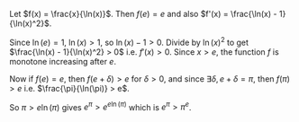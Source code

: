 Let $f(x) = \frac{x}{\ln(x)}$. Then $f(e) = e$ and also $f'(x) = \frac{\ln(x) - 1}{\ln(x)^2}$.

Since $\ln(e) = 1$, $\ln(x) > 1$, so $\ln(x) - 1 > 0$. Divide by $\ln(x)^2$ to get $\frac{\ln(x) - 1}{\ln(x)^2} > 0$ i.e. $f'(x) > 0$. Since $x > e$, the function $f$ is monotone increasing after $e$.

Now if $f(e) = e$, then $f(e+\delta) > e$ for $\delta > 0$, and since $\exists \delta, e+\delta = \pi$, then $f(\pi) > e$ i.e. $\frac{\pi}{\ln(\pi)} > e$.

So $\pi > e \ln(\pi)$ gives $e^\pi > e^{e \ln(\pi)}$ which is $e^\pi > \pi^e$.